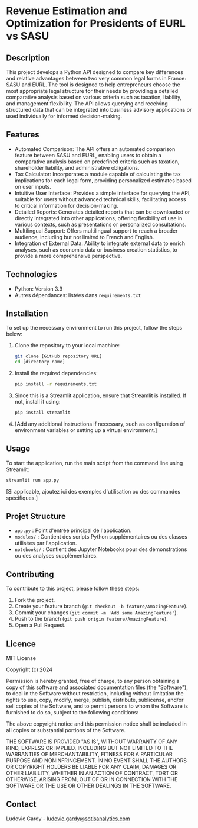 
# Revenue Estimation and Optimization for Presidents of EURL vs SASU

## Description

This project develops a Python API designed to compare key differences and relative advantages between two very common legal forms in France: SASU and EURL. The tool is designed to help entrepreneurs choose the most appropriate legal structure for their needs by providing a detailed comparative analysis based on various criteria such as taxation, liability, and management flexibility. The API allows querying and receiving structured data that can be integrated into business advisory applications or used individually for informed decision-making.

## Features

- Automated Comparison: The API offers an automated comparison feature between SASU and EURL, enabling users to obtain a comparative analysis based on predefined criteria such as taxation, shareholder liability, and administrative obligations.
- Tax Calculator: Incorporates a module capable of calculating the tax implications for each legal form, providing personalized estimates based on user inputs.
- Intuitive User Interface: Provides a simple interface for querying the API, suitable for users without advanced technical skills, facilitating access to critical information for decision-making.
- Detailed Reports: Generates detailed reports that can be downloaded or directly integrated into other applications, offering flexibility of use in various contexts, such as presentations or personalized consultations.
- Multilingual Support: Offers multilingual support to reach a broader audience, including but not limited to French and English.
- Integration of External Data: Ability to integrate external data to enrich analyses, such as economic data or business creation statistics, to provide a more comprehensive perspective.

## Technologies

- Python: Version 3.9
- Autres dépendances: listées dans `requirements.txt`

## Installation

To set up the necessary environment to run this project, follow the steps below:

1. Clone the repository to your local machine:
    ```bash
    git clone [GitHub repository URL]
    cd [directory name]
    ```

2. Install the required dependencies:
    ```bash
    pip install -r requirements.txt
    ```

3. Since this is a Streamlit application, ensure that Streamlit is installed. If not, install it using:
    ```bash
    pip install streamlit
    ```

4. [Add any additional instructions if necessary, such as configuration of environment variables or setting up a virtual environment.]

## Usage

To start the application, run the main script from the command line using Streamlit:

```bash
streamlit run app.py
```

[Si applicable, ajoutez ici des exemples d'utilisation ou des commandes spécifiques.]

## Projet Structure

- `app.py` : Point d'entrée principal de l'application.
- `modules/` : Contient des scripts Python supplémentaires ou des classes utilisées par l'application.
- `notebooks/` : Contient des Jupyter Notebooks pour des démonstrations ou des analyses supplémentaires.

## Contributing

To contribute to this project, please follow these steps:

1. Fork the project.
2. Create your feature branch (`git checkout -b feature/AmazingFeature`).
3. Commit your changes (`git commit -m 'Add some AmazingFeature'`).
4. Push to the branch (`git push origin feature/AmazingFeature`).
5. Open a Pull Request.

## Licence

MIT License

Copyright (c) 2024 

Permission is hereby granted, free of charge, to any person obtaining a copy
of this software and associated documentation files (the "Software"), to deal
in the Software without restriction, including without limitation the rights
to use, copy, modify, merge, publish, distribute, sublicense, and/or sell
copies of the Software, and to permit persons to whom the Software is
furnished to do so, subject to the following conditions:

The above copyright notice and this permission notice shall be included in all
copies or substantial portions of the Software.

THE SOFTWARE IS PROVIDED "AS IS", WITHOUT WARRANTY OF ANY KIND, EXPRESS OR IMPLIED, INCLUDING BUT NOT LIMITED TO THE WARRANTIES OF MERCHANTABILITY, FITNESS FOR A PARTICULAR PURPOSE AND NONINFRINGEMENT. IN NO EVENT SHALL THE AUTHORS OR COPYRIGHT HOLDERS BE LIABLE FOR ANY CLAIM, DAMAGES OR OTHER LIABILITY, WHETHER IN AN ACTION OF CONTRACT, TORT OR OTHERWISE, ARISING FROM, OUT OF OR IN CONNECTION WITH THE SOFTWARE OR THE USE OR OTHER DEALINGS IN THE SOFTWARE.

## Contact

Ludovic Gardy - ludovic.gardy@sotisanalytics.com